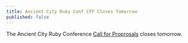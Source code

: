 ```yaml
---
title: Ancient City Ruby Conf CFP Closes Tomorrow
published: false
---
```


The Ancient City Ruby Conference [Call for Proprosals][cfp] closes tomorrow.

[cfp]: https://github.com/ancientcityruby/call_for_proposals_2014
